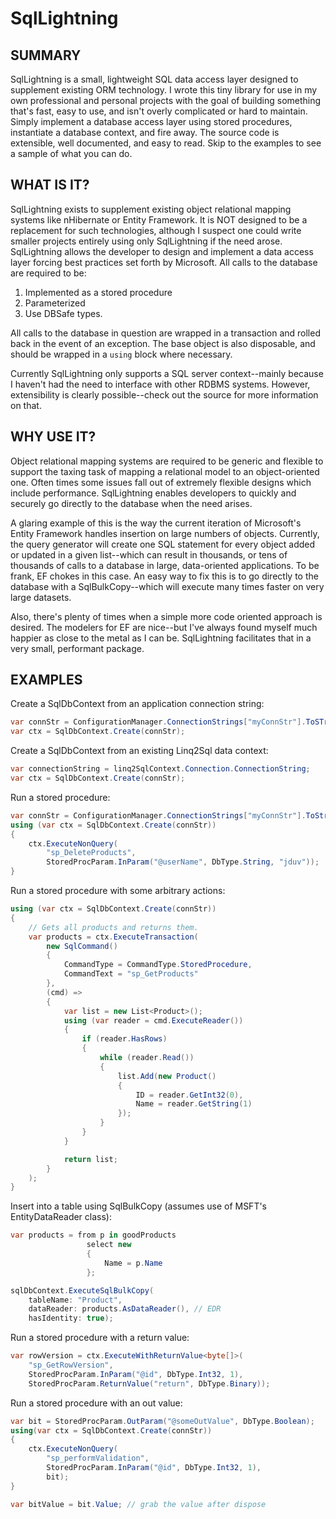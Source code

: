SqlLightning
============

SUMMARY
-------

SqlLightning is a small, lightweight SQL data access layer designed to
supplement existing ORM technology. I wrote this tiny library for use in my own
professional and personal projects with the goal of building something that's
fast, easy to use, and isn't overly complicated or hard to maintain. Simply
implement a database access layer using stored procedures, instantiate a
database context, and fire away. The source code is extensible, well documented,
and easy to read. Skip to the examples to see a sample of what you can do.

WHAT IS IT?
-----------

SqlLightning exists to supplement existing object relational mapping systems
like nHibernate or Entity Framework. It is NOT designed to be a replacement for
such technologies, although I suspect one could write smaller projects entirely
using only SqlLightning if the need arose. SqlLightning allows the developer to
design and implement a data access layer forcing best practices set forth by
Microsoft. All calls to the database are required to be:

1. Implemented as a stored procedure
2. Parameterized
3. Use DBSafe types.

All calls to the database in question are wrapped in a transaction and rolled
back in the event of an exception. The base object is also disposable, and
should be wrapped in a ```using``` block where necessary.

Currently SqlLightning only supports a SQL server context--mainly because I
haven't had the need to interface with other RDBMS systems. However,
extensibility is clearly possible--check out the source for more information on
that.

WHY USE IT?
-----------

Object relational mapping systems are required to be generic and flexible to
support the taxing task of mapping a relational model to an object-oriented one.
Often times some issues fall out of extremely flexible designs which include
performance. SqlLightning enables developers to quickly and securely go
directly to the database when the need arises.

A glaring example of this is the way the current iteration of Microsoft's
Entity Framework handles insertion on large numbers of objects. Currently,
the query generator will create one SQL statement for every object added
or updated in a given list--which can result in thousands, or tens of thousands
of calls to a database in large, data-oriented applications. To be frank, EF
chokes in this case. An easy way to fix this is to go directly to the database
with a SqlBulkCopy--which will execute many times faster on very large
datasets.

Also, there's plenty of times when a simple more code oriented approach is
desired. The modelers for EF are nice--but I've always found myself much
happier as close to the metal as I can be. SqlLightning facilitates that in a
very small, performant package.

EXAMPLES
--------

Create a SqlDbContext from an application connection string:

```c#
var connStr = ConfigurationManager.ConnectionStrings["myConnStr"].ToSTring();
var ctx = SqlDbContext.Create(connStr);
```

Create a SqlDbContext from an existing Linq2Sql data context:

```c#
var connectionString = linq2SqlContext.Connection.ConnectionString;
var ctx = SqlDbContext.Create(connStr);
```

Run a stored procedure:

```c#
var connStr = ConfigurationManager.ConnectionStrings["myConnStr"].ToString();
using (var ctx = SqlDbContext.Create(connStr))
{
    ctx.ExecuteNonQuery(
        "sp_DeleteProducts",
        StoredProcParam.InParam("@userName", DbType.String, "jduv"));
}
```

Run a stored procedure with some arbitrary actions:

```c#
using (var ctx = SqlDbContext.Create(connStr))
{
    // Gets all products and returns them.
    var products = ctx.ExecuteTransaction(
        new SqlCommand()
        {
            CommandType = CommandType.StoredProcedure,
            CommandText = "sp_GetProducts"
        },
        (cmd) =>
        {
            var list = new List<Product>();
            using (var reader = cmd.ExecuteReader())
            {
                if (reader.HasRows)
                {
                    while (reader.Read())
                    {
                        list.Add(new Product()
                        {
                            ID = reader.GetInt32(0),
                            Name = reader.GetString(1)
                        });
                    }
                }
            }

            return list;
        }
    );
}
```

Insert into a table using SqlBulkCopy (assumes use of MSFT's EntityDataReader class):

```c#
var products = from p in goodProducts
                 select new
                 {
                     Name = p.Name
                 };

sqlDbContext.ExecuteSqlBulkCopy(
	tableName: "Product",
	dataReader: products.AsDataReader(), // EDR
	hasIdentity: true);
```

Run a stored procedure with a return value:

```c#
var rowVersion = ctx.ExecuteWithReturnValue<byte[]>(
    "sp_GetRowVersion",
    StoredProcParam.InParam("@id", DbType.Int32, 1),
    StoredProcParam.ReturnValue("return", DbType.Binary));
```

Run a stored procedure with an out value:

```c#
var bit = StoredProcParam.OutParam("@someOutValue", DbType.Boolean);
using(var ctx = SqlDbContext.Create(connStr))
{
    ctx.ExecuteNonQuery(
        "sp_performValidation",
        StoredProcParam.InParam("@id", DbType.Int32, 1),
        bit);
}

var bitValue = bit.Value; // grab the value after dispose
```